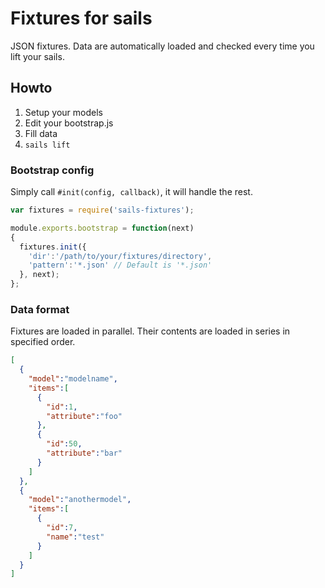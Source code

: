 # Fixtures for sails

JSON fixtures. Data are automatically loaded and checked every time you lift your sails.

## Howto

1. Setup your models
2. Edit your bootstrap.js
3. Fill data
4. ```sails lift```

### Bootstrap config

Simply call ```#init(config, callback)```, it will handle the rest.

```javascript
var fixtures = require('sails-fixtures');

module.exports.bootstrap = function(next)
{
  fixtures.init({
    'dir':'/path/to/your/fixtures/directory',
    'pattern':'*.json' // Default is '*.json'
  }, next);
};
```

### Data format

Fixtures are loaded in parallel. Their contents are loaded in series in specified order.

```json
[
  {
    "model":"modelname",
    "items":[
      {
        "id":1,
        "attribute":"foo"
      },
      {
        "id":50,
        "attribute":"bar"
      }
    ]
  },
  {
    "model":"anothermodel",
    "items":[
      {
        "id":7,
        "name":"test"
      }
    ]
  }
]
```
